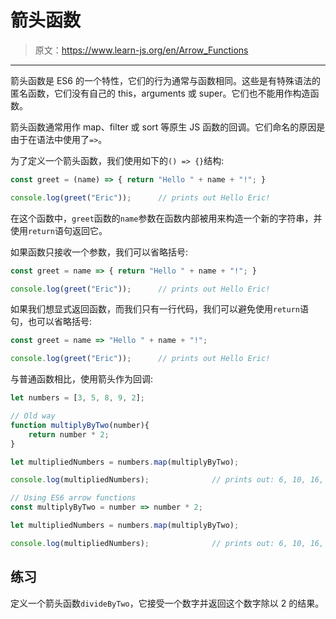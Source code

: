 # 箭头函数

> 原文：<https://www.learn-js.org/en/Arrow_Functions>

* * *

箭头函数是 ES6 的一个特性，它们的行为通常与函数相同。这些是有特殊语法的匿名函数，它们没有自己的 this，arguments 或 super。它们也不能用作构造函数。

箭头函数通常用作 map、filter 或 sort 等原生 JS 函数的回调。它们命名的原因是由于在语法中使用了`=>`。

为了定义一个箭头函数，我们使用如下的`() => {}`结构:

```js
const greet = (name) => { return "Hello " + name + "!"; }

console.log(greet("Eric"));      // prints out Hello Eric! 
```

在这个函数中，`greet`函数的`name`参数在函数内部被用来构造一个新的字符串，并使用`return`语句返回它。

如果函数只接收一个参数，我们可以省略括号:

```js
const greet = name => { return "Hello " + name + "!"; }

console.log(greet("Eric"));      // prints out Hello Eric! 
```

如果我们想显式返回函数，而我们只有一行代码，我们可以避免使用`return`语句，也可以省略括号:

```js
const greet = name => "Hello " + name + "!";

console.log(greet("Eric"));      // prints out Hello Eric! 
```

与普通函数相比，使用箭头作为回调:

```js
let numbers = [3, 5, 8, 9, 2];

// Old way
function multiplyByTwo(number){
    return number * 2;
}

let multipliedNumbers = numbers.map(multiplyByTwo);

console.log(multipliedNumbers);              // prints out: 6, 10, 16, 18, 4

// Using ES6 arrow functions
const multiplyByTwo = number => number * 2;

let multipliedNumbers = numbers.map(multiplyByTwo);

console.log(multipliedNumbers);              // prints out: 6, 10, 16, 18, 4 
```

## 练习

定义一个箭头函数`divideByTwo`，它接受一个数字并返回这个数字除以 2 的结果。